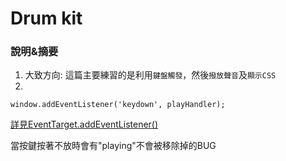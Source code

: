 # Drum kit

### 說明&摘要

1. 大致方向: 這篇主要練習的是利用`鍵盤觸發`，然後`撥放聲音`及`顯示CSS`
2.
```
window.addEventListener('keydown', playHandler);
```
[詳見EventTarget.addEventListener()](https://developer.mozilla.org/en-US/docs/Web/API/EventTarget/addEventListener)

當按鍵按著不放時會有"playing"不會被移除掉的BUG
